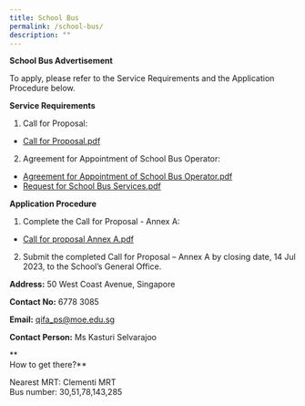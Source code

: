 ```yaml
---
title: School Bus
permalink: /school-bus/
description: ""
---
```

**School Bus Advertisement**

To apply, please refer to the Service Requirements and the Application Procedure below.

**Service Requirements**

1. Call for Proposal:
* [](/files/School%20Bus/call%20for%20proposal%20for%20appt.pdf)[Call for Proposal.pdf](/files/call%20for%20proposal.pdf)
2. Agreement for Appointment of School Bus Operator:
* [Agreement for Appointment of School Bus Operator.pdf](/files/School%20Bus/agreement%20for%20appt.pdf)
* [Request for School Bus Services.pdf](/files/School%20Bus/req%20for%20sch%20bus%20svc.pdf)


**Application Procedure**

1. Complete the Call for Proposal - Annex A:
* [Call for proposal Annex A.pdf](/files/School%20Bus/call%20for%20proposal.pdf)
2. Submit the completed Call for Proposal – Annex A by closing date, 14 Jul 2023, to the School’s General Office.

**Address:** 50 West Coast Avenue, Singapore

**Contact No:** 6778 3085

**Email:** qifa_ps@moe.edu.sg

**Contact Person:** Ms Kasturi Selvarajoo

**  
How to get there?**

Nearest MRT: Clementi MRT  
Bus number: 30,51,78,143,285